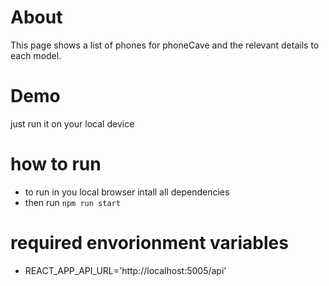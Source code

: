 # About
This page shows a list of phones for phoneCave and the relevant details to each model.

# Demo

just run it on your local device 

# how to run

- to run in you local browser intall all dependencies 
- then run  `npm run start`

# required envorionment variables

- REACT_APP_API_URL='http://localhost:5005/api'

